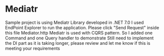 # Mediatr
Sample project is using Mediatr Library developed in .NET 7.0
I used EndPoint Explorer to run the application. Please click "Send Request" inside this file Mediator.http
Mediatr is used with CQRS pattern. So I added one Command and one Query handler to demonstrate
Still need to implement the DI part as it is taking longer, please review and let me know if this is meeting your requirements
